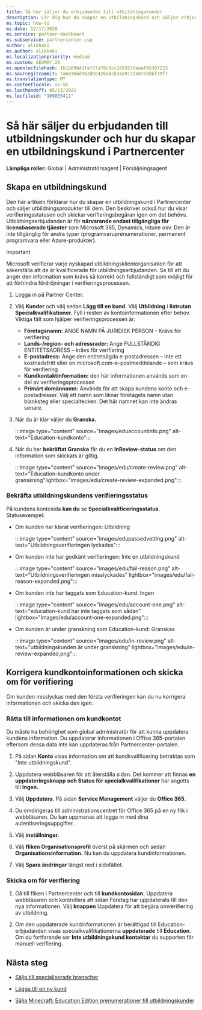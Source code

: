 ```yaml
---
title: Så här säljer du erbjudanden till utbildningskunder
description: Lär dig hur du skapar en utbildningskund och säljer erbjudanden till dem i Partnercenter. Omfattar bekräftelse av verifieringsstatus för utbildningskunden.
ms.topic: how-to
ms.date: 12/17/2020
ms.service: partner-dashboard
ms.subservice: partnercenter-csp
author: alikhaki
ms.author: alikhaki
ms.localizationpriority: medium
ms.custom: SEOMAY.20
ms.openlocfilehash: 1b1b89841faf77a78c8cc268357daaaf95307223
ms.sourcegitcommit: 7a6836bd962d5b426a8cb34a9132a87cbbbf39f7
ms.translationtype: MT
ms.contentlocale: sv-SE
ms.lasthandoff: 05/13/2021
ms.locfileid: "109855411"
---
```

# <a name="how-to-sell-offers-to-education-customers-and-how-to-create-an-education-customer-in-partner-center"></a>Så här säljer du erbjudanden till utbildningskunder och hur du skapar en utbildningskund i Partnercenter

**Lämpliga roller:** Global | Administratörsagent | Försäljningsagent

## <a name="create-an-education-customer"></a>Skapa en utbildningskund

Den här artikeln förklarar hur du skapar en utbildningskund i Partnercenter och säljer utbildningsprodukter till dem. Den beskriver också hur du visar verifieringsstatusen och skickar verifieringsbegäran igen om det behövs. Utbildningserbjudanden är för **närvarande endast tillgängliga för licensbaserade tjänster** som Microsoft 365, Dynamics, Intune osv. Den är inte tillgänglig för andra typer (programvaruprenumerationer, permanent programvara eller Azure-produkter).

> [!IMPORTANT]
> Microsoft verifierar varje nyskapad utbildningsklientorganisation för att säkerställa att de är kvalificerade för utbildningserbjudanden.  Se till att du anger den information som krävs så korrekt och fullständigt som möjligt för att förhindra fördröjningar i verifieringsprocessen.

1. Logga in på Partner Center.

2. Välj **Kunder** och välj sedan **Lägg till en kund.** Välj **Utbildning** i **listrutan Specialkvalifikationer.**  Fyll i resten av kontoinformationen efter behov.  Viktiga fält som hjälper verifieringsprocessen är:

   - **Företagsnamn:** ANGE NAMN PÅ JURIDISK PERSON – Krävs för verifiering
   - **Lands-/region- och adressrader:** Ange FULLSTÄNDIG ENTITETSADRESS – krävs för verifiering
   - **E-postadress:** Ange den entitetsägda e-postadressen – inte ett kostnadsfritt eller on.microsoft.com-e-postmeddelande – som krävs för verifiering
   - **Kundkontaktinformation:** den här informationen används som en del av verifieringsprocessen
   - **Primärt domännamn:** Används för att skapa kundens konto och e-postadresser.  Välj ett namn som liknar företagets namn utan blanksteg eller specialtecken.  Det här namnet kan inte ändras senare.

3. När du är klar väljer du **Granska.**

   :::image type="content" source="images/eduaccountinfo.png" alt-text="Education-kundkonto":::

4. När du har **bekräftat Granska** får du en **InReview-status** om den information som skickats är giltig. 

    :::image type="content" source="images/edu/create-review.png" alt-text="Education-kundkonto under granskning"lightbox="images/edu/create-review-expanded.png":::

### <a name="confirm-your-education-customers-verification-status"></a>Bekräfta utbildningskundens verifieringsstatus

På kundens kontosida **kan du** se **Specialkvalificeringsstatus**.
Statusexempel:

- Om kunden har klarat verifieringen: Utbildning

   :::image type="content" source="images/edupassedvetting.png" alt-text="Utbildningsverifieringen lyckades":::

- Om kunden inte har godkänt verifieringen: Inte en utbildningskund

   :::image type="content" source="images/edu/fail-reason.png" alt-text="Utbildningsverifieringen misslyckades" lightbox="images/edu/fail-reason-expanded.png":::

- Om kunden inte har taggats som Education-kund: Ingen

   :::image type="content" source="images/edu/account-one.png" alt-text="education-kund har inte taggats som sådan" lightbox="images/edu/account-one-expanded.png":::

- Om kunden är under granskning som Education-kund: Granskas

    :::image type="content" source="images/edu/in-review.png" alt-text="utbildningskunden är under granskning" lightbox="images/edu/in-review-expanded.png":::

## <a name="correct-the-customer-account-info-and-resubmit-for-verification"></a>Korrigera kundkontoinformationen och skicka om för verifiering

Om kunden misslyckas med den första verifieringen kan du nu korrigera informationen och skicka den igen.

### <a name="correct-the-customer-account-information"></a>Rätta till informationen om kundkontot

Du måste ha behörighet som global administratör för att kunna uppdatera kundens information. Du uppdaterar informationen i Office 365-portalen eftersom dessa data inte kan uppdateras från Partnercenter-portalen.

1. På sidan **Konto** visas information om att kundkvalificering betraktas som "Inte utbildningskund".

2. Uppdatera webbläsaren för att återställa sidan. Det kommer att finnas **en uppdateringsknapp** **och Status för specialkvalifikationer** har angetts till **Ingen.**

3. Välj **Uppdatera**. På sidan **Service Management** väljer du **Office 365.**

4. Du omdirigeras till administrationscentret för Office 365 på en ny flik i webbläsaren. Du kan uppmanas att logga in med dina autentiseringsuppgifter.

5. Välj **inställningar**.

6. Välj **fliken Organisationsprofil** överst på skärmen och sedan **Organisationsinformation.** Nu kan du uppdatera kundinformationen.

7. Välj **Spara ändringar** längst ned i sidofältet.  

### <a name="resubmit-for-verification"></a>Skicka om för verifiering

1. Gå till fliken i Partnercenter och till **kundkontosidan.** Uppdatera webbläsaren och kontrollera att sidan Företag har uppdaterats till den nya informationen. Välj **knappen** Uppdatera för att begära omverifiering av utbildning.

2. Om den uppdaterade kundinformationen är berättigad till Education-erbjudanden visas specialkvalifikationerna **uppdaterade** till **Education**. Om du fortfarande ser **Inte utbildningskund kontaktar** du supporten för manuell verifiering.

## <a name="next-steps"></a>Nästa steg

- [Sälja till specialiserade branscher](get-special-pricing-for-offers.md)

- [Lägga till en ny kund](add-a-new-customer.md)

- [Sälja Minecraft: Education Edition prenumerationer till utbildningskunder](minecraft-subscriptions.md)
